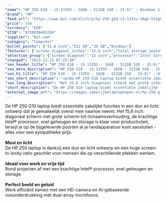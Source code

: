 ```yaml
---
"name": "HP 250 G10 - i5-1335U - 16GB - 512GB SSD - 15.6\" - Windows 11 Pro (Opvolger van G9)"
"brand": "HP"
"feed_url": "https://www.bol.com/nl/nl/p/hp-250-g10-i5-1335u-16gb-512gb-ssd-15-6-windows-11-pro/9300000160905236"
"price": 599
"currency": "EUR"
"GTIN": "8720938465208"
"supplier": "Bol.com"
"category": "Computer"
"bullet_points": ["15.6 inch","512 GB","16 GB","Windows"]
"features": {"screen_diagonal_inches":"15.6 inch","total_storage_space":"512 GB","memory_size":"16 GB","operating_system":"Windows"}
"selection_group": {"screen_diagonal":"15 inch","processor":"Intel Core i5","changed_price_past_3_days":false,"product_family":"HP 250"}
"changed": "2023-12-13 07:25:30"
"seo_header_title": "HP 250 G10 - i5-1335U - 16GB - 512GB SSD - 15.6\" - Windows 11 Pro (Opvolger van G9)"
"seo_meta_description": "HP 250 G10 - i5-1335U - 16GB - 512GB SSD - 15.6\" - Windows 11 Pro (Opvolger van G9)"
"seo_h1_title": "HP 250 G10 - i5-1335U - 16GB - 512GB SSD - 15.6\" - Windows 11 Pro (Opvolger van G9)"
"seo_short_description": "<p>De HP 250 G10 laptop biedt essentiële zakelijke functies in een dun en licht ontwerp dat je gemakkelijk overal mee naartoe neemt."
"seo_long_description": "Het 15,6 inch diagonaal scherm met grote scherm-tot-lichaamsverhouding, de krachtige Intel® processor, snel geheugen en storage is klaar voor productiviteit, terwijl je op de bijgeleverde poorten al je randapparatuur kunt aansluiten - alles voor een sympathieke prijs. <br /><br /><strong>Mooi en licht</strong><br />De HP 250 laptop is dankzij een dun en licht ontwerp en een hoge screen-to-body-ratio geschikt voor mensen die op verschillende plekken werken. <br /><br /><strong>Ideaal voor werk en vrije tijd</strong><br />Rond projecten af met een krachtige Intel® processor, snel geheugen en storage. <br /><br /><strong>Perfect beeld en geluid</strong><br />Werk efficiënt samen met een HD-camera en AI-gebaseerde ruisonderdrukking met dual-array microfoons. </p>"
"short_description": "De HP 250 G10 laptop biedt essentiële zakelijke functies in een dun en licht ontwerp dat je gemakkelijk overal mee naartoe neemt. Het 15,6 inch diagonaal scherm met grote scherm-tot-lichaamsverhouding, de krachtige Intel® processor, snel geheugen en storage is klaar voor productiviteit, terwijl je op de bijgeleverde poorten al je randapparatuur kunt aansluiten - alles voor een sympathieke prijs. Mooi en licht De HP 250 laptop is dankzij een dun en licht ontwerp en een hoge screen-to-body-ratio geschikt voor mensen die op verschillende plekken werken. Ideaal voor werk en vrije tijd Rond projecten af met een krachtige Intel® processor, snel geheugen en storage. Perfect beeld en geluid Werk efficiënt samen met een HD-camera en AI-gebaseerde ruisonderdrukking met dual-array microfoons."
"external_image_url": "https://images.zakelijkelaptopkopen.nl/hp-250-g10-i5-1335u-16gb-512gb-ssd-15-6-windows-11-pro.webp"
---
```


<p>De HP 250 G10 laptop biedt essentiële zakelijke functies in een dun en licht ontwerp dat je gemakkelijk overal mee naartoe neemt. Het 15,6 inch diagonaal scherm met grote scherm-tot-lichaamsverhouding, de krachtige Intel® processor, snel geheugen en storage is klaar voor productiviteit, terwijl je op de bijgeleverde poorten al je randapparatuur kunt aansluiten - alles voor een sympathieke prijs.<br /><br /><strong>Mooi en licht</strong><br />De HP 250 laptop is dankzij een dun en licht ontwerp en een hoge screen-to-body-ratio geschikt voor mensen die op verschillende plekken werken.<br /><br /><strong>Ideaal voor werk en vrije tijd</strong><br />Rond projecten af met een krachtige Intel® processor, snel geheugen en storage.<br /><br /><strong>Perfect beeld en geluid</strong><br />Werk efficiënt samen met een HD-camera en AI-gebaseerde ruisonderdrukking met dual-array microfoons.</p>